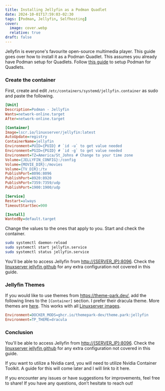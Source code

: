 ```yaml
---
title: Installing Jellyfin as a Podman Quadlet
date: 2024-10-01T17:59:03-02:30
tags: [Podman, Jellyfin, Selfhosting]
cover:
  image: cover.webp
  relative: true
draft: false
---
```


Jellyfin is everyone's favourite open-source multimedia player. This guide goes over how to install it as a Podman Quadlet. This assumes you already have Podman setup for Quadlets. Follow [this guide](/posts/setting-up-podman-quadlets) to setup Podman for Quadlets.

### Create the container

First, create and edit `/etc/containers/systemd/jellyfin.container` as sudo and paste the following.

```ini
[Unit]
Description=Podman - Jellyfin
Wants=network-online.target
After=network-online.target

[Container]
Image=lscr.io/linuxserver/jellyfin:latest
AutoUpdate=registry
ContainerName=jellyfin
Environment=PUID={PUID} # `id -u` to get value needed
Environment=PGID={PGID} # `id -g` to get value needed
Environment=TZ=America/St_Johns # Change to your time zone
Volume={JELLYFIN_CONFIG}:/config
Volume={MOVIE_DIR}:/movies
Volume={TV_DIR}:/tv
PublishPort=8096:8096
PublishPort=8920:8920
PublishPort=7359:7359/udp
PublishPort=1900:1900/udp

[Service]
Restart=always
TimeoutStartSec=900

[Install]
WantedBy=default.target
```

Change the values to the ones that apply to you. Start and check the container.

```bash
sudo systemctl daemon-reload
sudo systemctl start jellyfin.service
sudo systemctl status jellyfin.service
```

You'll be able to access Jellyfin from [http://{SERVER_IP}:8096](http://{SERVER_IP}:8096). Check the [linuxserver jellyfin github](https://hub.docker.com/r/linuxserver/jellyfin) for any extra configuration not covered in this guide.

### Jellyfin Themes

If you would like to use themes from https://theme-park.dev/, add the following lines to the `[Container]` section. I prefer their dracula theme. More themes are [here](https://docs.theme-park.dev/themes/jellyfin/). This works with all [Linuxserver images](https://fleet.linuxserver.io/).

```ini
Environment=DOCKER_MODS=ghcr.io/themepark-dev/theme.park:jellyfin
Environment=TP_THEME=dracula
```
### Conclusion

You'll be able to access Jellyfin from [http://{SERVER_IP}:8096](http://{SERVER_IP}:8096). Check the [linuxserver jellyfin github](https://hub.docker.com/r/linuxserver/jellyfin) for any extra configuration not covered in this guide.

If you want to utilize a Nvidia card, you will need to utilize Nvidia Container Toolkit. A guide for this will come later and I will link to it here.

If you encounter any issues or have suggestions for improvements, feel free to share! If you have any questions, don’t hesitate to reach out!
 